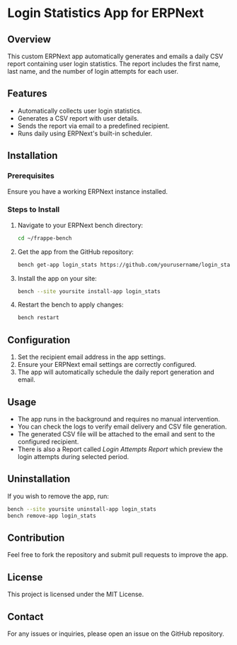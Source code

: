 # Login Statistics App for ERPNext

## Overview
This custom ERPNext app automatically generates and emails a daily CSV report containing user login statistics. The report includes the first name, last name, and the number of login attempts for each user.

## Features
- Automatically collects user login statistics.
- Generates a CSV report with user details.
- Sends the report via email to a predefined recipient.
- Runs daily using ERPNext's built-in scheduler.

## Installation
### Prerequisites
Ensure you have a working ERPNext instance installed.

### Steps to Install
1. Navigate to your ERPNext bench directory:
   ```sh
   cd ~/frappe-bench
   ```
2. Get the app from the GitHub repository:
   ```sh
   bench get-app login_stats https://github.com/yourusername/login_stats.git
   ```
3. Install the app on your site:
   ```sh
   bench --site yoursite install-app login_stats
   ```
4. Restart the bench to apply changes:
   ```sh
   bench restart
   ```

## Configuration
1. Set the recipient email address in the app settings.
2. Ensure your ERPNext email settings are correctly configured.
3. The app will automatically schedule the daily report generation and email.

## Usage
- The app runs in the background and requires no manual intervention.
- You can check the logs to verify email delivery and CSV file generation.
- The generated CSV file will be attached to the email and sent to the configured recipient.
- There is also a Report called *Login Attempts Report* which preview the login attempts during selected period.

## Uninstallation
If you wish to remove the app, run:
```sh
bench --site yoursite uninstall-app login_stats
bench remove-app login_stats
```

## Contribution
Feel free to fork the repository and submit pull requests to improve the app.

## License
This project is licensed under the MIT License.

## Contact
For any issues or inquiries, please open an issue on the GitHub repository.

